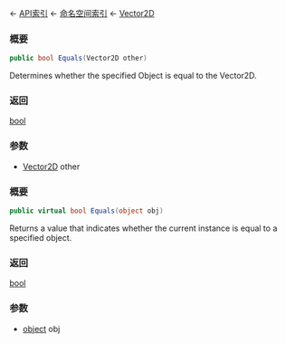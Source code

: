 ← [API索引](Api-Index) ← [命名空间索引](Namespace-Index) ← [Vector2D](VRageMath.Vector2D)

### 概要

```csharp
public bool Equals(Vector2D other)
```

Determines whether the specified Object is equal to the Vector2D.

### 返回

[bool](https://docs.microsoft.com/en-us/dotnet/api/System.Boolean?view=netframework-4.6)

### 参数

* [Vector2D](VRageMath.Vector2D) other
### 概要

```csharp
public virtual bool Equals(object obj)
```

Returns a value that indicates whether the current instance is equal to a specified object.

### 返回

[bool](https://docs.microsoft.com/en-us/dotnet/api/System.Boolean?view=netframework-4.6)

### 参数

* [object](https://docs.microsoft.com/en-us/dotnet/api/System.Object?view=netframework-4.6) obj
